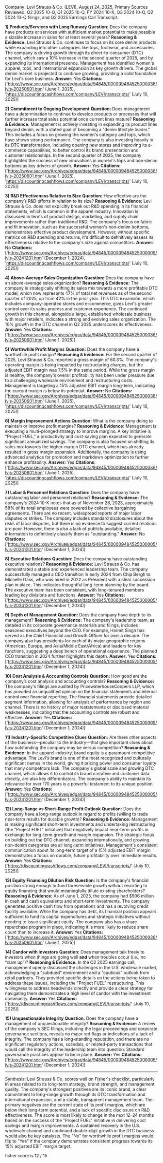 Company: Levi Strauss & Co. (LEVI), August 24, 2025, Primary Sources Reviewed: Q2 2025 10-Q, Q1 2025 10-Q, FY 2024 10-K, Q3 2024 10-Q, Q2 2024 10-Q filings, and Q2 2025 Earnings Call Transcript.

**1) Products/Services with Long Runway**
**Question:** Does the company have products or services with sufficient market potential to make possible a sizable increase in sales for at least several years?
**Reasoning & Evidence:** Levi Strauss & Co. continues to focus on its core denim products while expanding into other categories like tops, footwear, and accessories. The company is driving growth through its direct-to-consumer (DTC) channel, which saw a 10% increase in the second quarter of 2025, and by expanding its international presence. Management has identified women's apparel, tops, and international expansion as key growth drivers. The global denim market is projected to continue growing, providing a solid foundation for Levi's core business.
**Answer:** Yes
**Citations:** ['https://www.sec.gov/Archives/edgar/data/94845/000009484525000036/lvis-20250601.htm' (June 1, 2025), 'https://discountingcashflows.com/company/LEVI/transcripts/' (July 10, 2025)]

**2) Commitment to Ongoing Development**
**Question:** Does management have a determination to continue to develop products or processes that will further increase total sales potential once current lines mature?
**Reasoning & Evidence:** Management is actively investing in expanding its product lines beyond denim, with a stated goal of becoming a "denim lifestyle leader." This includes a focus on growing the women's category and tops, which have shown strong performance. The company is also investing heavily in its DTC transformation, including opening new stores and improving its e-commerce capabilities, to better control its brand presentation and customer relationships. In the second quarter of 2025, the company highlighted the success of new innovations in women's tops and non-denim bottoms as key drivers of growth.
**Answer:** Yes
**Citations:** ['https://www.sec.gov/Archives/edgar/data/94845/000009484525000036/lvis-20250601.htm' (June 1, 2025), 'https://discountingcashflows.com/company/LEVI/transcripts/' (July 10, 2025)]

**3) R&D Effectiveness Relative to Size**
**Question:** How effective are the company’s R&D efforts in relation to its size?
**Reasoning & Evidence:** Levi Strauss & Co. does not explicitly break out R&D spending in its financial statements, which is common in the apparel industry. Innovation is discussed in terms of product design, marketing, and supply chain improvements rather than traditional R&D. The company's focus on fabric and fit innovation, such as the successful women's non-denim bottoms, demonstrates effective product development. However, without specific metrics on R&D spending and returns, it's difficult to definitively assess its effectiveness relative to the company's size against competitors.
**Answer:** No
**Citations:** ['https://www.sec.gov/Archives/edgar/data/94845/000009484525000005/lvis-20241201.htm' (December 1, 2024), 'https://discountingcashflows.com/company/LEVI/transcripts/' (July 10, 2025)]

**4) Above-Average Sales Organization**
**Question:** Does the company have an above-average sales organization?
**Reasoning & Evidence:** The company is strategically shifting its sales mix towards a more profitable DTC model, which now represents 47% of total net revenues as of the second quarter of 2025, up from 42% in the prior year. This DTC expansion, which includes company-operated stores and e-commerce, gives Levi's greater control over its sales process and customer experience. The continued growth in this channel, alongside a large, established wholesale business with major retailers, indicates a strong and evolving sales organization. The 10% growth in the DTC channel in Q2 2025 underscores its effectiveness.
**Answer:** Yes
**Citations:** ['https://www.sec.gov/Archives/edgar/data/94845/000009484525000036/lvis-20250601.htm' (June 1, 2025)]

**5) Worthwhile Profit Margins**
**Question:** Does the company have a worthwhile profit margin?
**Reasoning & Evidence:** For the second quarter of 2025, Levi Strauss & Co. reported a gross margin of 60.3%. The company's operating margin is being impacted by restructuring charges, but the adjusted EBIT margin was 7.5% in the same period. While the gross margin is healthy, the company's overall profitability has been under pressure due to a challenging wholesale environment and restructuring costs. Management is targeting a 15% adjusted EBIT margin long-term, indicating the current margin is below its potential.
**Answer:** No
**Citations:** ['https://www.sec.gov/Archives/edgar/data/94845/000009484525000036/lvis-20250601.htm' (June 1, 2025), 'https://discountingcashflows.com/company/LEVI/transcripts/' (July 10, 2025)]

**6) Margin Improvement Actions**
**Question:** What is the company doing to maintain or improve profit margins?
**Reasoning & Evidence:** Management is executing a multi-pronged strategy to improve margins. A key initiative is "Project FUEL," a productivity and cost-saving plan expected to generate significant annualized savings. The company is also focused on shifting its sales mix towards the higher-margin DTC channel, which has already resulted in gross margin expansion. Additionally, the company is using advanced analytics for promotion and markdown optimization to further enhance profitability.
**Answer:** Yes
**Citations:** ['https://www.sec.gov/Archives/edgar/data/94845/000009484525000036/lvis-20250601.htm' (June 1, 2025), 'https://discountingcashflows.com/company/LEVI/transcripts/' (July 10, 2025)]

**7) Labor & Personnel Relations**
**Question:** Does the company have outstanding labor and personnel relations?
**Reasoning & Evidence:** The company's 2024 10-K notes that as of November 26, 2023, approximately 58% of its total employees were covered by collective bargaining agreements. There are no recent, widespread reports of major labor disputes or strikes. The company includes standard disclosures about the risks of labor disputes, but there is no evidence to suggest current relations are poor. However, there is also a lack of publicly available, detailed information to definitively classify them as "outstanding."
**Answer:** No
**Citations:** ['https://www.sec.gov/Archives/edgar/data/94845/000009484525000005/lvis-20241201.htm' (December 1, 2024)]

**8) Executive Relations**
**Question:** Does the company have outstanding executive relations?
**Reasoning & Evidence:** Levi Strauss & Co. has demonstrated a stable and experienced leadership team. The company successfully managed a CEO transition in early 2024 from Chip Bergh to Michelle Gass, who was hired in 2022 as President with a clear succession plan in place. This indicates thoughtful long-term planning by the board. The executive team has been consistent, with long-tenured members leading key divisions and functions.
**Answer:** Yes
**Citations:** ['https://www.sec.gov/Archives/edgar/data/94845/000009484525000005/lvis-20241201.htm' (December 1, 2024)]

**9) Depth of Management**
**Question:** Does the company have depth to its management?
**Reasoning & Evidence:** The company's leadership team, as detailed in its corporate governance materials and filings, includes seasoned executives beyond the CEO. For example, Harmit Singh has served as the Chief Financial and Growth Officer for over a decade. The company also has presidents for each of its major geographic regions (Americas, Europe, and Asia/Middle East/Africa) and leaders for key functions, suggesting a deep bench of operational experience. The planned CEO transition in 2024 further highlights this depth.
**Answer:** Yes
**Citations:** ['https://www.sec.gov/Archives/edgar/data/94845/000009484525000005/lvis-20241201.htm' (December 1, 2024)]

**10) Cost Analysis & Accounting Controls**
**Question:** How good are the company’s cost analysis and accounting controls?
**Reasoning & Evidence:** The company's filings are audited by PricewaterhouseCoopers LLP, which has provided an unqualified opinion on the financial statements and internal control over financial reporting. The financial statements provide detailed segment information, allowing for analysis of performance by region and channel. There is no history of major restatements or disclosed material weaknesses, indicating that the accounting controls are robust and effective.
**Answer:** Yes
**Citations:** ['https://www.sec.gov/Archives/edgar/data/94845/000009484525000005/lvis-20241201.htm' (December 1, 2024)]

**11) Industry-Specific Competitive Clues**
**Question:** Are there other aspects of the business—peculiar to the industry—that give important clues about how outstanding the company may be versus competition?
**Reasoning & Evidence:** In the apparel industry, brand equity is a paramount competitive advantage. The Levi's brand is one of the most recognized and culturally significant names in the world, giving it pricing power and consumer loyalty that many competitors lack. The company's global scale and growing DTC channel, which allows it to control its brand narrative and customer data directly, are also key differentiators. The company's ability to maintain its relevance for over 170 years is a powerful testament to its unique position.
**Answer:** Yes
**Citations:** ['https://www.sec.gov/Archives/edgar/data/94845/000009484525000005/lvis-20241201.htm' (December 1, 2024)]

**12) Long-Range vs Short-Range Profit Outlook**
**Question:** Does the company have a long-range outlook in regard to profits (willing to trade near-term results for durable growth)?
**Reasoning & Evidence:** Management is making significant short-term investments and undertaking restructuring (the "Project FUEL" initiative) that negatively impact near-term profits in exchange for long-term growth and margin expansion. The strategic focus on building out the DTC channel, expanding internationally, and growing non-denim categories are all long-term initiatives. Management's consistent communication about its long-term target of a 15% adjusted EBIT margin demonstrates a focus on durable, future profitability over immediate results.
**Answer:** Yes
**Citations:** ['https://discountingcashflows.com/company/LEVI/transcripts/' (July 10, 2025)]

**13) Equity Financing Dilution Risk**
**Question:** Is the company's financial position strong enough to fund foreseeable growth without resorting to equity financing that would meaningfully dilute existing shareholders?
**Reasoning & Evidence:** As of June 1, 2025, the company had $506 million in cash and cash equivalents and short-term investments. The company generates positive cash flow from operations and has a revolving credit facility available. While the company has debt, its financial position appears sufficient to fund its capital expenditures and strategic initiatives without needing to issue significant equity. The company also has a share repurchase program in place, indicating it is more likely to reduce share count than to increase it.
**Answer:** Yes
**Citations:** ['https://www.sec.gov/Archives/edgar/data/94845/000009484525000036/lvis-20250601.htm' (June 1, 2025)]

**14) Candor with Investors**
**Question:** Does management talk freely to investors when things are going well **and** when troubles occur (i.e., no “clam up”)?
**Reasoning & Evidence:** In the Q2 2025 earnings call, management openly discussed the challenges in the U.S. wholesale market, acknowledging a "subdued" environment and a "cautious" outlook from retail partners. They provided specific details on the actions being taken to address these issues, including the "Project FUEL" restructuring. This willingness to address headwinds directly and provide a clear strategy for navigating them demonstrates a high level of candor with the investment community.
**Answer:** Yes
**Citations:** ['https://discountingcashflows.com/company/LEVI/transcripts/' (July 10, 2025)]

**15) Unquestionable Integrity**
**Question:** Does the company have a management of unquestionable integrity?
**Reasoning & Evidence:** A review of the company's SEC filings, including the legal proceedings and corporate governance sections, reveals no major red flags or indications of a lack of integrity. The company has a long-standing reputation, and there are no significant regulatory actions, scandals, or related-party transactions that would call the integrity of the leadership team into question. Standard governance practices appear to be in place.
**Answer:** Yes
**Citations:** ['https://www.sec.gov/Archives/edgar/data/94845/000009484525000005/lvis-20241201.htm' (December 1, 2024)]

---
Synthesis:
Levi Strauss & Co. scores well on Fisher's checklist, particularly in areas related to its long-term strategy, brand strength, and management quality. The company's strongest positives are its iconic brand, a clear commitment to long-range growth through its DTC transformation and international expansion, and a stable, transparent management team. The primary negatives are the current state of its profit margins, which are below their long-term potential, and a lack of specific disclosure on R&D effectiveness. The score is most likely to change in the next 12–24 months based on the success of the "Project FUEL" initiative in delivering cost savings and margin improvements. A sustained recovery in the U.S. wholesale channel and continued double-digit growth in the DTC business would also be key catalysts. The "No" for worthwhile profit margins would flip to "Yes" if the company demonstrates consistent progress towards its 15% adjusted EBIT margin target.

fisher score is 12 / 15